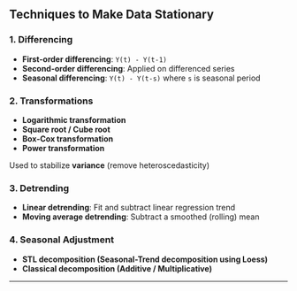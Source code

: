 ## Techniques to Make Data Stationary

###  1. Differencing
- **First-order differencing**: `Y(t) - Y(t-1)`
- **Second-order differencing**: Applied on differenced series
- **Seasonal differencing**: `Y(t) - Y(t-s)` where `s` is seasonal period

###  2. Transformations
- **Logarithmic transformation**
- **Square root / Cube root**
- **Box-Cox transformation**
- **Power transformation**

Used to stabilize **variance** (remove heteroscedasticity)

###  3. Detrending
- **Linear detrending**: Fit and subtract linear regression trend
- **Moving average detrending**: Subtract a smoothed (rolling) mean

###  4. Seasonal Adjustment
- **STL decomposition (Seasonal-Trend decomposition using Loess)**
- **Classical decomposition (Additive / Multiplicative)**

---
